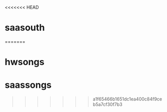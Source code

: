 <<<<<<< HEAD
# saasouth
=======
# hwsongs
# saassongs
>>>>>>> a1f65466b1651dc1ea400c84f9ceb5a7cf30f7b3
